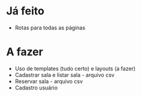 # Já feito
- Rotas para todas as páginas

# A fazer
- Uso de templates (tudo certo) e layouts (a fazer)
- Cadastrar sala e listar sala - arquivo csv
- Reservar sala - arquivo csv
- Cadastro usuário
